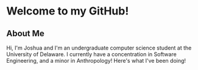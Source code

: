 # Welcome to my GitHub!
## About Me
Hi, I'm Joshua and I'm an undergraduate computer science student at the University of Delaware. I currently have a concentration in Software Engineering, and a minor in Anthropology! Here's what I've been doing!
